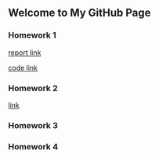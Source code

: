 ## Welcome to My GitHub Page

### Homework 1
[report link](https://bu-ie-360.github.io/spring22-utkuboyar/ie360_hw1_2018402144.html)

[code link](https://bu-ie-360.github.io/spring22-utkuboyar/ie360_hw1_2018402144.ipynb)

### Homework 2
[link](https://bu-ie-360.github.io/spring22-utkuboyar/ie360_hw2.ipynb)

### Homework 3

### Homework 4


